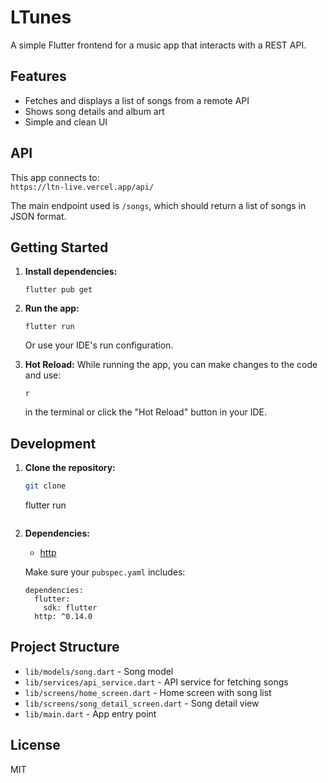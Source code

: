 # LTunes

A simple Flutter frontend for a music app that interacts with a REST API.

## Features

- Fetches and displays a list of songs from a remote API
- Shows song details and album art
- Simple and clean UI

## API

This app connects to:  
`https://ltn-live.vercel.app/api/`

The main endpoint used is `/songs`, which should return a list of songs in JSON format.

## Getting Started

1. **Install dependencies:**
   ```
   flutter pub get
   ```

2. **Run the app:**
   ```
   flutter run
   ```

   Or use your IDE's run configuration.

3. **Hot Reload:**
   While running the app, you can make changes to the code and use:
   ```
   r
   ```
   in the terminal or click the "Hot Reload" button in your IDE.

## Development

1. **Clone the repository:**
   ```bash
   git clone
   ```
   flutter run
   ```

3. **Dependencies:**
   - [http](https://pub.dev/packages/http)

   Make sure your `pubspec.yaml` includes:
   ```yaml-
   dependencies:
     flutter:
       sdk: flutter
     http: ^0.14.0
   ```

## Project Structure

- `lib/models/song.dart` - Song model
- `lib/services/api_service.dart` - API service for fetching songs
- `lib/screens/home_screen.dart` - Home screen with song list
- `lib/screens/song_detail_screen.dart` - Song detail view
- `lib/main.dart` - App entry point

## License

MIT
